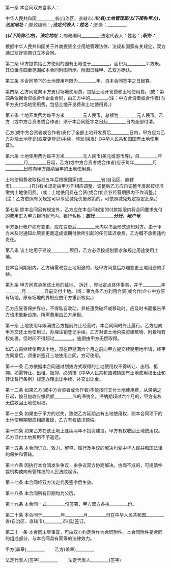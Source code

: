 
 


第一条 本合同双方当事人：


中华人民共和国_________省(自治区、直辖市)_________市(县)土地管理局(以下简称甲方)，法定地址：_________;邮政编码：_________;法定代表人：姓名：_________;职务：_________.


_________(以下简称乙方)，法定地址：_________;邮政编码_________;法定代表人：姓名：_________;职务：_________.


根据中华人民共和国关于外商投资企业用地管理法律、法规和国家有关规定，双方通过友好协商订立本合同。


第二条 甲方提供给乙方使用的国有土地位于_________，面积为_________平方米。其位置与四至范围如本合同附图所示。附图已经甲、乙双方确认。


第三条 本合同项下的土地使用年限为_________年，自本合同签字之日起算。


第四条 乙方同意向甲方支付场地使用费，包括土地开发费和土地使用费。(或：第四条依据合资或合作企业合同，由乙方中的_________(注：中方合资者或合作者)向甲方支付场地使用费，包括土地开发费和土地使用费。)


第五条 土地开发费为每平方米_________元人民币，总额为_________元人民币。乙方〔或中方合资者或合作者〕须于本合同签字之日起_________日内全部付清。


乙方(或中方合资者或合作者)支付了全部土地开发费后_________日内，甲方应为乙方办理土地登记(或变更登记)手续，颁发(换发)《中华人民共和国国有土地使用证》。


第六条 土地使用费为每平方米_________元人民币(美元或港币等)，自_________年_________月_________日起，乙方(或中方合资者或合作者)应于每年_________月_________日前向甲方缴纳当年的土地使用费。


土地使用费收取标准五年后根据国家(或_________省(自治区、直辖市)_________(县))有关规定由甲方作相应调整，调整后乙方应自调整年度起按标准缴纳土地使用费。(或：土地使用费在合资(或合作)企业经营期限内不作调整。)(注：乙方依照有关规定可以享受减免优惠政策的，可依照减免规定拟定此条。)


第七条 除本合同另有规定外，乙方应在本合同规定的付款期限内将合同要求支付的费用汇入甲方银行帐号内。银行名称：_________银行_________分行，帐户号_________.


甲方银行帐户如有变更，应在变更后_________天内以书面形式通知对方。由于甲方未及时通知此项变更而造成误期付款所引起的任何延迟收费，乙方概不承担违约责任。


第八条 该土地用于建设_________项目，乙方必须按规划要求和规定用途使用土地。


在本合同期限内，乙方确需改变土地用途的，经甲方同意后办理变更土地用途的手续。


第九条 甲方同意承担该土地的征地、
拆迁
、界址定点具体事务，并于_________年________月_________日前交付土地。(或：第九条乙方利用合资(或合作)企业中方原有场地，原有场地的界桩应由甲方重新核实。)


乙方应妥善保护界桩，不得私自改动，界桩遭受破坏或移动时，应及时书面报告甲方请求重新设施，所需费用由乙方承担。


第十条 土地使用年限满或乙方提前终止经营时，本合同同时终止履行。乙方应向甲方交还土地使用证，办理注销登记手续。乙方对该土地内投资建筑物、附着物有权处置，但时间不得超过_________，逾期由甲方无偿取得。


如乙方需继续使用该土地，须在距期满六个月之前向甲方提交续期用地申请，经甲方同意后，须重新签订土地使用合同，方可使用。


第十一条 乙方依据本合同通过划拨方式取得的土地使用权不得转让、出租、抵押。如需转让、出租、抵押，必须按《中华人民共和国城镇国有土地使用权出让和转让暂行条例》规定办理出让手续，补交出让金。


第十二条 如果乙方(或中方合资者或合作者)不能按时支付土地使用费，从滞纳之日起，按日加收应缴费额_________%的滞纳金。滞纳期超过六个月的，甲方有权无偿收回土地使用权。


第十三条 如果由于甲方的过失，致使乙方延期占有土地使用权，则本合同项下的土地使用期限应相应推延，乙方有权请求赔偿。


第十四条 如果乙方在该土地上连续两年不投资建设，甲方有权收回土地使用权。乙方已付土地费用不予返还。


第十五条 本合同订立、效力、解释、履行及争议的解决均受中华人民共和国法律的保护和管辖。


第十六条 因执行本合同发生争议，由争议双方协商解决。协商不成的，可提请仲裁机构或向有管辖权的人民法院起诉。


第十七条 本合同经双方法定代表签字后生效。


第十八条 本合同所有日期均为公历。


第十九条 本合同一式_________份签署，甲方双方各执_________份。


第二十条 本合同于_________年_________月_________日在中华人民共和国_________省(自治区、直辖市)_________市(县)签订。


第二十一条 本合同未尽事宜，可由双方约定后作为合同附件。本合同附件是合同的组成部分，与本合同具有同等的法律效力。


甲方(盖章)_________　　 乙方(盖章)_________


法定代表人(签字)_________ 　　法定代表人_________(签字)
 


 

 
 
 
 
 
  


  
 

  


  


  
 
 
 
 

